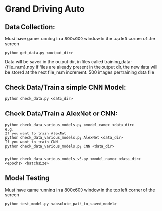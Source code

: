 # Grand Driving Auto

## Data Collection:
Must have game running in a 800x600 window in the top left corner of the screen

    python get_data.py <output_dir>

Data will be saved in the output dir, in files called training_data-{file_num}.npy
if files are already present in the output dir, the new data will be stored at the next file_num increment.
500 images per training data file

## Check Data/Train a simple CNN Model:

    python check_data.py <data_dir>
## Check Data/Train a AlexNet or CNN:    
    python check_data_various_models.py <model_name> <data_dir>
    e.g.
    If you want to train AlexNet 
    python check_data_various_models.py AlexNet <data_dir>
    If you want to train CNN
    python check_data_various_models.py CNN <data_dir>


    python check_data_various_models_v3.py <model_name> <data_dir> <epochs> <batchsize>


## Model Testing
Must have game running in a 800x600 window in the top left corner of the screen
    
    python test_model.py <absolute_path_to_saved_model>